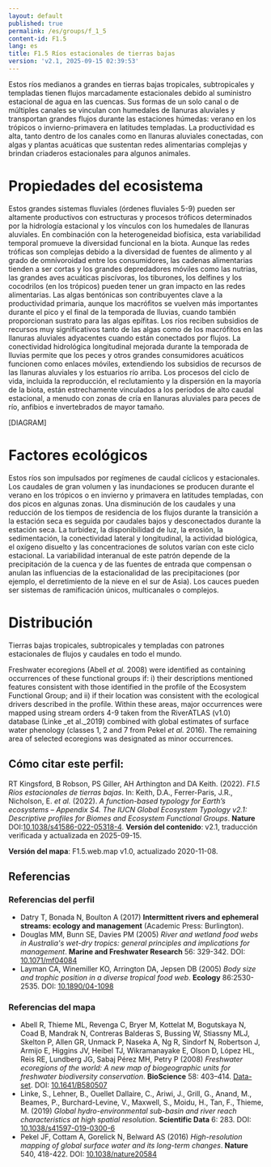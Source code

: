 ```yaml
---
layout: default
published: true
permalink: /es/groups/f_1_5
content-id: F1.5
lang: es
title: F1.5 Ríos estacionales de tierras bajas
version: 'v2.1, 2025-09-15 02:39:53'
---
```


Estos ríos medianos a grandes en tierras bajas tropicales, subtropicales y templadas tienen flujos marcadamente estacionales debido al suministro estacional de agua en las cuencas. Sus formas de un solo canal o de múltiples canales se vinculan con humedales de llanuras aluviales y transportan grandes flujos durante las estaciones húmedas: verano en los trópicos o invierno-primavera en latitudes templadas. La productividad es alta, tanto dentro de los canales como en llanuras aluviales conectadas, con algas y plantas acuáticas que sustentan redes alimentarias complejas y brindan criaderos estacionales para algunos animales.

# Propiedades del ecosistema
 
Estos grandes sistemas fluviales (órdenes fluviales 5-9) pueden ser altamente productivos con estructuras y procesos tróficos determinados por la hidrología estacional y los vínculos con los humedales de llanuras aluviales. En combinación con la heterogeneidad biofísica, esta variabilidad temporal promueve la diversidad funcional en la biota. Aunque las redes tróficas son complejas debido a la diversidad de fuentes de alimento y al grado de omnívoroidad entre los consumidores, las cadenas alimentarias tienden a ser cortas y los grandes depredadores móviles como las nutrias, las grandes aves acuáticas piscívoras, los tiburones, los delfines y los cocodrilos (en los trópicos) pueden tener un gran impacto en las redes alimentarias. Las algas bentónicas son contribuyentes clave a la productividad primaria, aunque los macrófitos se vuelven más importantes durante el pico y el final de la temporada de lluvias, cuando también proporcionan sustrato para las algas epífitas. Los ríos reciben subsidios de recursos muy significativos tanto de las algas como de los macrófitos en las llanuras aluviales adyacentes cuando están conectados por flujos. La conectividad hidrológica longitudinal mejorada durante la temporada de lluvias permite que los peces y otros grandes consumidores acuáticos funcionen como enlaces móviles, extendiendo los subsidios de recursos de las llanuras aluviales y los estuarios río arriba. Los procesos del ciclo de vida, incluida la reproducción, el reclutamiento y la dispersión en la mayoría de la biota, están estrechamente vinculados a los períodos de alto caudal estacional, a menudo con zonas de cría en llanuras aluviales para peces de río, anfibios e invertebrados de mayor tamaño.

[DIAGRAM]

# Factores ecológicos
 
Estos ríos son impulsados ​​por regímenes de caudal cíclicos y estacionales. Los caudales de gran volumen y las inundaciones se producen durante el verano en los trópicos o en invierno y primavera en latitudes templadas, con dos picos en algunas zonas. Una disminución de los caudales y una reducción de los tiempos de residencia de los flujos durante la transición a la estación seca es seguida por caudales bajos y desconectados durante la estación seca. La turbidez, la disponibilidad de luz, la erosión, la sedimentación, la conectividad lateral y longitudinal, la actividad biológica, el oxígeno disuelto y las concentraciones de solutos varían con este ciclo estacional. La variabilidad interanual de este patrón depende de la precipitación de la cuenca y de las fuentes de entrada que compensan o anulan las influencias de la estacionalidad de las precipitaciones (por ejemplo, el derretimiento de la nieve en el sur de Asia). Los cauces pueden ser sistemas de ramificación únicos, multicanales o complejos.
 
# Distribución
 
Tierras bajas tropicales, subtropicales y templadas con patrones estacionales de flujos y caudales en todo el mundo.

Freshwater ecoregions (Abell _et al._ 2008) were identified as containing occurrences of these functional groups if: i) their descriptions mentioned features consistent with those identified in the profile of the Ecosystem Functional Group; and ii) if their location was consistent with the ecological drivers described in the profile. Within these areas, major occurrences were mapped using stream orders 4-9 taken from the RiverATLAS (v1.0) database (Linke _et al._2019) combined with global estimates of surface water phenology (classes 1, 2 and 7 from Pekel _et al._ 2016). The remaining area of selected ecoregions was designated as minor occurrences.

## Cómo citar este perfil:

RT Kingsford, B Robson, PS Giller, AH Arthington and DA Keith. (2022). *F1.5 Ríos estacionales de tierras bajas*. In: Keith, D.A., Ferrer-Paris, J.R., Nicholson, E. *et al.* (2022). *A function-based typology for Earth’s ecosystems – Appendix S4. The IUCN Global Ecosystem Typology v2.1: Descriptive profiles for Biomes and Ecosystem Functional Groups*. **Nature** DOI:[10.1038/s41586-022-05318-4](https://doi.org/10.1038/s41586-022-05318-4).
**Versión del contenido**: v2.1, traducción verificada y actualizada en 2025-09-15.

**Versión del mapa**: F1.5.web.map v1.0, actualizado 2020-11-08.

## Referencias

### Referencias del perfil
* Datry T, Bonada N, Boulton A (2017) **Intermittent rivers and ephemeral streams: ecology and management** (Academic Press: Burlington).
* Douglas MM, Bunn SE, Davies PM  (2005) *River and wetland food webs in Australia's wet-dry tropics: general principles and implications for management*. **Marine and Freshwater Research** 56: 329-342. DOI: [10.1071/mf04084 ](http://doi.org/10.1071/mf04084 )
* Layman CA, Winemiller KO, Arrington DA, Jepsen DB  (2005) *Body size and trophic position in a diverse tropical food web*. **Ecology** 86:2530-2535. DOI: [10.1890/04-1098 ](http://doi.org/10.1890/04-1098 )

### Referencias del mapa
* Abell R, Thieme ML, Revenga C, Bryer M, Kottelat M, Bogutskaya N, Coad B, Mandrak N, Contreras Balderas S, Bussing W, Stiassny MLJ, Skelton P, Allen GR, Unmack P, Naseka A, Ng R, Sindorf N, Robertson J, Armijo E, Higgins JV, Heibel TJ, Wikramanayake E, Olson D, López HL, Reis RE, Lundberg JG, Sabaj Pérez MH, Petry P  (2008) *Freshwater ecoregions of the world: A new map of biogeographic units for freshwater biodiversity conservation*. **BioScience** 58: 403–414. [Data-set](http://www.feow.org). DOI: [10.1641/B580507](http://doi.org/10.1641/B580507)
* Linke, S., Lehner, B., Ouellet Dallaire, C., Ariwi, J., Grill, G., Anand, M., Beames, P., Burchard-Levine, V., Maxwell, S., Moidu, H., Tan, F., Thieme, M.  (2019) *Global hydro-environmental sub-basin and river reach characteristics at high spatial resolution*. **Scientific Data** 6: 283. DOI: [10.1038/s41597-019-0300-6](http://doi.org/10.1038/s41597-019-0300-6)
* Pekel JF, Cottam A, Gorelick N, Belward AS (2016) *High-resolution mapping of global surface water and its long-term changes*. **Nature** 540, 418-422. DOI: [10.1038/nature20584](http://doi.org/10.1038/nature20584)
